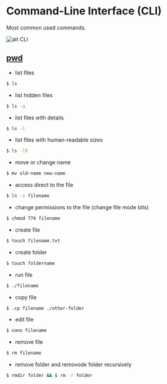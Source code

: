 # Command-Line Interface (CLI)

Most common used commands.

![alt CLI](https://media.giphy.com/media/26BoEH5DpMz6bw05q/giphy.gif)

## [pwd](https://es.wikipedia.org/wiki/Pwd)

- list files
```sh
$ ls
```

- list hidden files
```sh
$ ls -a
```

- list files with details
```sh
$ ls -l
```

- list files with human-readable sizes
```sh
$ ls -lh
```

- move or change name
```sh
$ mv old-name new-name
```

- access direct to the file
```sh
$ ln -s filename
```

- change permissions to the file (change file mode bits)
```sh
$ chmod 774 filename
```

- create file
```sh
$ touch filename.txt
```

- create folder
```sh
$ touch foldername
```

- run file
```sh
$ ./filename
```

- copy file
```sh
$ .cp filename ./other-folder
```

- edit file
```sh
$ nano filename
```

- remove file
```sh
$ rm filename
```

- remove folder and removode folder recursively
```sh
$ rmdir folder && $ rm -r folder
```
